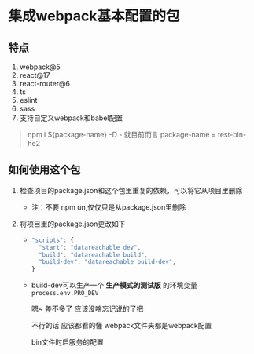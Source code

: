 # 集成webpack基本配置的包

## 特点
1. webpack@5
2. react@17
3. react-router@6
4. ts
5. eslint
6. sass
7. 支持自定义webpack和babel配置

> npm i ${package-name} -D
    -  就目前而言 package-name = test-bin-he2

## 如何使用这个包
1. 检查项目的package.json和这个包里重复的依赖，可以将它从项目里删除
    -   注：不要 npm un,仅仅只是从package.json里删除
    
2. 将项目里的package.json更改如下
    - ``` javascript
      "scripts": {
      	"start": "datareachable dev",
      	"build": "datareachable build",
      	"build-dev": "datareachable build-dev",
      } 
      ```
      
    - build-dev可以生产一个  **生产模式的测试版** 的环境变量 ```process.env.PRO_DEV``` 
    
      嗯~ 差不多了 应该没啥忘记说的了把
    
      不行的话 应该都看的懂  webpack文件夹都是webpack配置
    
      bin文件时启服务的配置

